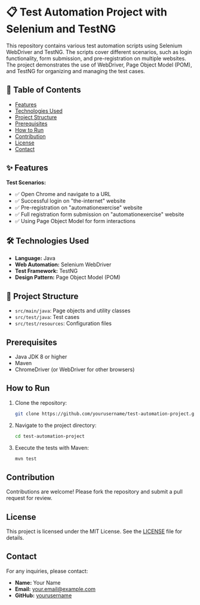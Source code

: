 # 📋 Test Automation Project with Selenium and TestNG

This repository contains various test automation scripts using Selenium WebDriver and TestNG. The scripts cover different scenarios, such as login functionality, form submission, and pre-registration on multiple websites. The project demonstrates the use of WebDriver, Page Object Model (POM), and TestNG for organizing and managing the test cases.

## 📜 Table of Contents
- [Features](#-features)
- [Technologies Used](#️-technologies-used)
- [Project Structure](#-project-structure)
- [Prerequisites](#prerequisites)
- [How to Run](#how-to-run)
- [Contribution](#contribution)
- [License](#license)
- [Contact](#contact)

## ✨ Features

**Test Scenarios:**
- ✅ Open Chrome and navigate to a URL
- ✅ Successful login on "the-internet" website
- ✅ Pre-registration on "automationexercise" website
- ✅ Full registration form submission on "automationexercise" website
- ✅ Using Page Object Model for form interactions

## 🛠️ Technologies Used
- **Language:** Java
- **Web Automation:** Selenium WebDriver
- **Test Framework:** TestNG
- **Design Pattern:** Page Object Model (POM)

## 📂 Project Structure
- `src/main/java`: Page objects and utility classes
- `src/test/java`: Test cases
- `src/test/resources`: Configuration files

## Prerequisites
- Java JDK 8 or higher
- Maven
- ChromeDriver (or WebDriver for other browsers)

## How to Run
1. Clone the repository:
    ```sh
    git clone https://github.com/yourusername/test-automation-project.git
    ```
2. Navigate to the project directory:
    ```sh
    cd test-automation-project
    ```
3. Execute the tests with Maven:
    ```sh
    mvn test
    ```

## Contribution
Contributions are welcome! Please fork the repository and submit a pull request for review.

## License
This project is licensed under the MIT License. See the [LICENSE](LICENSE) file for details.

## Contact
For any inquiries, please contact:
- **Name:** Your Name
- **Email:** your.email@example.com
- **GitHub:** [yourusername](https://github.com/yourusername)
